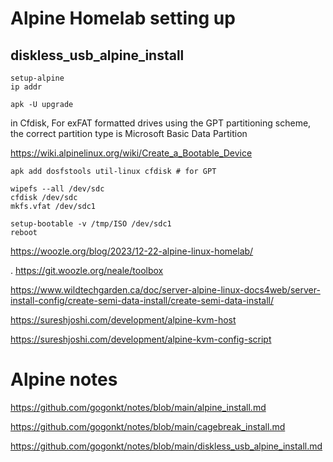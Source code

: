 # Alpine Homelab setting up

## diskless_usb_alpine_install
```
setup-alpine
ip addr

apk -U upgrade
```
in Cfdisk, For exFAT formatted drives using the GPT partitioning scheme, the correct partition type is Microsoft Basic Data Partition

https://wiki.alpinelinux.org/wiki/Create_a_Bootable_Device
```
apk add dosfstools util-linux cfdisk # for GPT

wipefs --all /dev/sdc
cfdisk /dev/sdc
mkfs.vfat /dev/sdc1

setup-bootable -v /tmp/ISO /dev/sdc1
reboot

```


https://woozle.org/blog/2023/12-22-alpine-linux-homelab/

  . https://git.woozle.org/neale/toolbox


https://www.wildtechgarden.ca/doc/server-alpine-linux-docs4web/server-install-config/create-semi-data-install/create-semi-data-install/


https://sureshjoshi.com/development/alpine-kvm-host

https://sureshjoshi.com/development/alpine-kvm-config-script

# Alpine notes

https://github.com/gogonkt/notes/blob/main/alpine_install.md

https://github.com/gogonkt/notes/blob/main/cagebreak_install.md

https://github.com/gogonkt/notes/blob/main/diskless_usb_alpine_install.md



